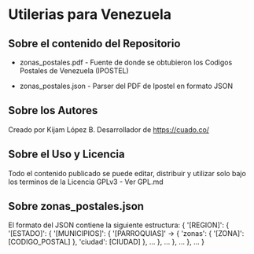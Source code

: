 Utilerias para Venezuela
==========================

## Sobre el contenido del Repositorio

- zonas_postales.pdf - Fuente de donde se obtubieron los Codigos Postales de Venezuela (IPOSTEL)

- zonas_postales.json - Parser del PDF de Ipostel en formato JSON

## Sobre los Autores

Creado por Kijam López B. Desarrollador de https://cuado.co/

## Sobre el Uso y Licencia

Todo el contenido publicado se puede editar, distribuir y utilizar solo bajo los terminos de la Licencia GPLv3 - Ver GPL.md

## Sobre zonas_postales.json

El formato del JSON contiene la siguiente estructura:
{
	'[REGION]': {
		'[ESTADO]': {
			'[MUNICIPIOS]': {
				'[PARROQUIAS]' -> {
					'zonas': {
						'[ZONA]': [CODIGO_POSTAL]
					},
					'ciudad': [CIUDAD]
				}, ...
			}, ...
		}, ...
	}, ...
}
